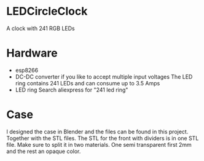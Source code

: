 # LEDCircleClock
A clock with 241 RGB LEDs 

# Hardware
- esp8266
- DC-DC converter if you like to accept multiple input voltages
  The LED ring contains 241 LEDs and can consume up to 3.5 Amps
- LED ring
  Search aliexpress for "241 led ring"

# Case
I designed the case in Blender and the files can be found in this project. Together with the STL files.
The STL for the front with dividers is in one STL file. Make sure to split it in two materials. One semi transparent first 2mm and the rest an opaque color.
